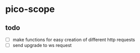 # pico-scope

## todo

- [ ] make functions for easy creation of different http requests
- [ ] send upgrade to ws request